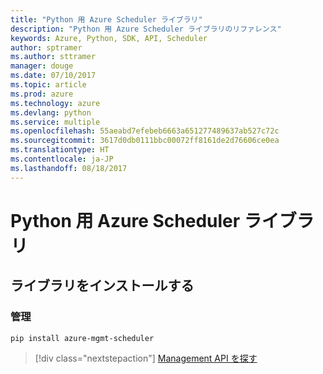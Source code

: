 ```yaml
---
title: "Python 用 Azure Scheduler ライブラリ"
description: "Python 用 Azure Scheduler ライブラリのリファレンス"
keywords: Azure, Python, SDK, API, Scheduler
author: sptramer
ms.author: sttramer
manager: douge
ms.date: 07/10/2017
ms.topic: article
ms.prod: azure
ms.technology: azure
ms.devlang: python
ms.service: multiple
ms.openlocfilehash: 55aeabd7efebeb6663a651277489637ab527c72c
ms.sourcegitcommit: 3617d0db0111bbc00072ff8161de2d76606ce0ea
ms.translationtype: HT
ms.contentlocale: ja-JP
ms.lasthandoff: 08/18/2017
---
```

# <a name="azure-scheduler-libraries-for-python"></a>Python 用 Azure Scheduler ライブラリ

## <a name="install-the-libraries"></a>ライブラリをインストールする


### <a name="management"></a>管理

```bash
pip install azure-mgmt-scheduler
```
> [!div class="nextstepaction"]
> [Management API を探す](/python/api/overview/azure/scheduler/managementlibrary)